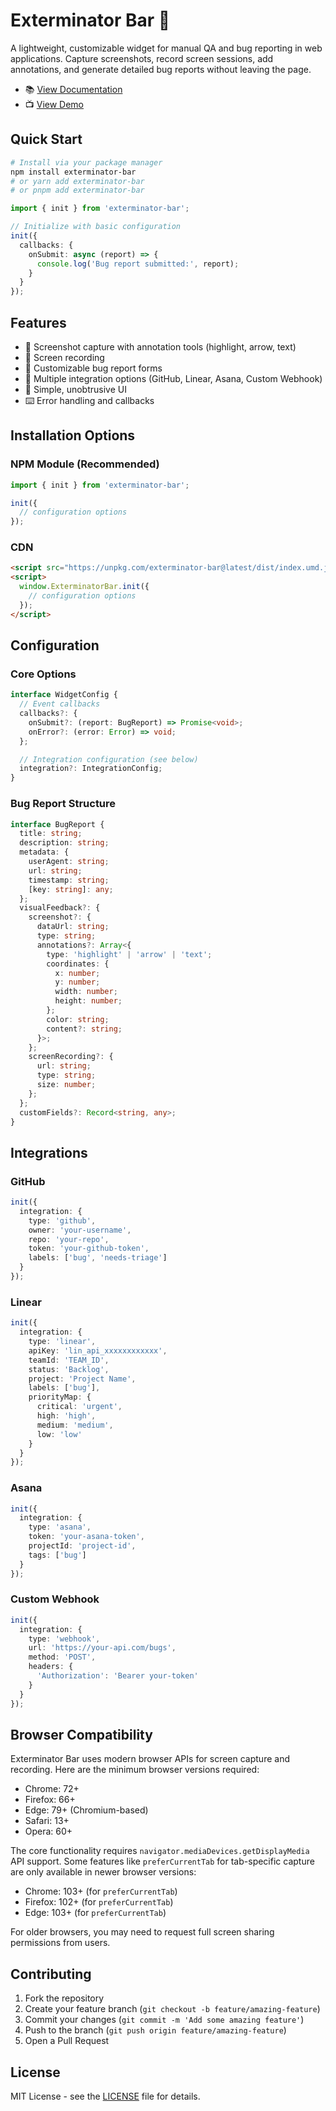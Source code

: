 # Exterminator Bar 🐛

A lightweight, customizable widget for manual QA and bug reporting in web applications. Capture screenshots, record screen sessions, add annotations, and generate detailed bug reports without leaving the page.

- 📚 [View Documentation](https://morochena.github.io/exterminator-bar/)
- 📺 [View Demo](https://morochena.github.io/exterminator-bar/demo)

## Quick Start

```bash
# Install via your package manager
npm install exterminator-bar
# or yarn add exterminator-bar
# or pnpm add exterminator-bar
```

```typescript
import { init } from 'exterminator-bar';

// Initialize with basic configuration
init({
  callbacks: {
    onSubmit: async (report) => {
      console.log('Bug report submitted:', report);
    }
  }
});
```

## Features

- 📸 Screenshot capture with annotation tools (highlight, arrow, text)
- 🎥 Screen recording
- 📝 Customizable bug report forms
- 🔄 Multiple integration options (GitHub, Linear, Asana, Custom Webhook)
- 🎨 Simple, unobtrusive UI
- ⌨️ Error handling and callbacks

## Installation Options

### NPM Module (Recommended)
```typescript
import { init } from 'exterminator-bar';

init({
  // configuration options
});
```

### CDN
```html
<script src="https://unpkg.com/exterminator-bar@latest/dist/index.umd.js"></script>
<script>
  window.ExterminatorBar.init({
    // configuration options
  });
</script>
```

## Configuration

### Core Options
```typescript
interface WidgetConfig {
  // Event callbacks
  callbacks?: {
    onSubmit?: (report: BugReport) => Promise<void>;
    onError?: (error: Error) => void;
  };

  // Integration configuration (see below)
  integration?: IntegrationConfig;
}
```

### Bug Report Structure
```typescript
interface BugReport {
  title: string;
  description: string;
  metadata: {
    userAgent: string;
    url: string;
    timestamp: string;
    [key: string]: any;
  };
  visualFeedback?: {
    screenshot?: {
      dataUrl: string;
      type: string;
      annotations?: Array<{
        type: 'highlight' | 'arrow' | 'text';
        coordinates: {
          x: number;
          y: number;
          width: number;
          height: number;
        };
        color: string;
        content?: string;
      }>;
    };
    screenRecording?: {
      url: string;
      type: string;
      size: number;
    };
  };
  customFields?: Record<string, any>;
}
```

## Integrations

### GitHub
```typescript
init({
  integration: {
    type: 'github',
    owner: 'your-username',
    repo: 'your-repo',
    token: 'your-github-token',
    labels: ['bug', 'needs-triage']
  }
});
```

### Linear
```typescript
init({
  integration: {
    type: 'linear',
    apiKey: 'lin_api_xxxxxxxxxxxx',
    teamId: 'TEAM_ID',
    status: 'Backlog',
    project: 'Project Name',
    labels: ['bug'],
    priorityMap: {
      critical: 'urgent',
      high: 'high',
      medium: 'medium',
      low: 'low'
    }
  }
});
```

### Asana
```typescript
init({
  integration: {
    type: 'asana',
    token: 'your-asana-token',
    projectId: 'project-id',
    tags: ['bug']
  }
});
```

### Custom Webhook
```typescript
init({
  integration: {
    type: 'webhook',
    url: 'https://your-api.com/bugs',
    method: 'POST',
    headers: {
      'Authorization': 'Bearer your-token'
    }
  }
});
```

## Browser Compatibility

Exterminator Bar uses modern browser APIs for screen capture and recording. Here are the minimum browser versions required:

- Chrome: 72+
- Firefox: 66+
- Edge: 79+ (Chromium-based)
- Safari: 13+
- Opera: 60+

The core functionality requires `navigator.mediaDevices.getDisplayMedia` API support. Some features like `preferCurrentTab` for tab-specific capture are only available in newer browser versions:

- Chrome: 103+ (for `preferCurrentTab`)
- Firefox: 102+ (for `preferCurrentTab`)
- Edge: 103+ (for `preferCurrentTab`)

For older browsers, you may need to request full screen sharing permissions from users.

## Contributing

1. Fork the repository
2. Create your feature branch (`git checkout -b feature/amazing-feature`)
3. Commit your changes (`git commit -m 'Add some amazing feature'`)
4. Push to the branch (`git push origin feature/amazing-feature`)
5. Open a Pull Request

## License

MIT License - see the [LICENSE](LICENSE) file for details.